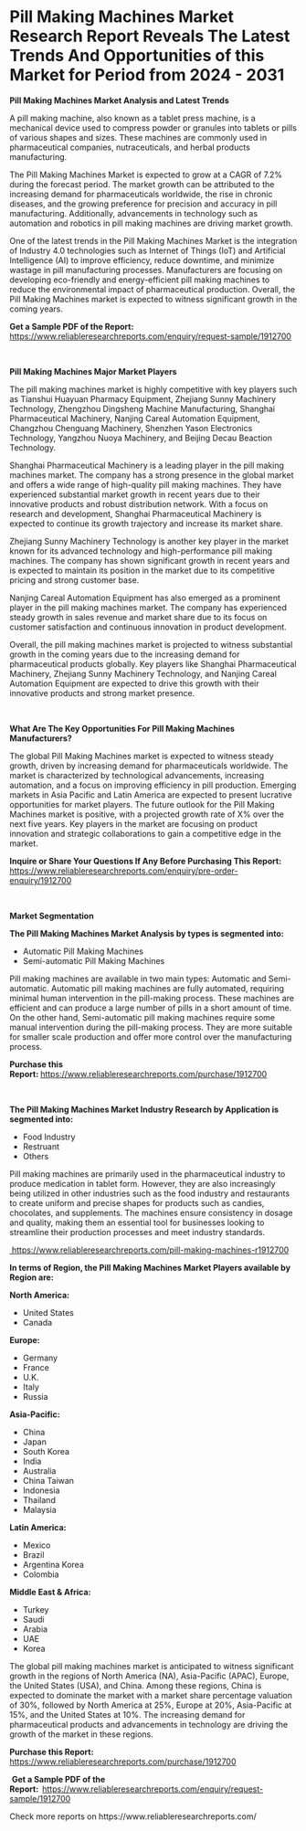 <p><h1>Pill Making Machines Market Research Report Reveals The Latest Trends And Opportunities of this Market for Period from 2024 - 2031</h1></p><p><strong>Pill Making Machines Market Analysis and Latest Trends</strong></p>
<p><p>A pill making machine, also known as a tablet press machine, is a mechanical device used to compress powder or granules into tablets or pills of various shapes and sizes. These machines are commonly used in pharmaceutical companies, nutraceuticals, and herbal products manufacturing.</p><p>The Pill Making Machines Market is expected to grow at a CAGR of 7.2% during the forecast period. The market growth can be attributed to the increasing demand for pharmaceuticals worldwide, the rise in chronic diseases, and the growing preference for precision and accuracy in pill manufacturing. Additionally, advancements in technology such as automation and robotics in pill making machines are driving market growth.</p><p>One of the latest trends in the Pill Making Machines Market is the integration of Industry 4.0 technologies such as Internet of Things (IoT) and Artificial Intelligence (AI) to improve efficiency, reduce downtime, and minimize wastage in pill manufacturing processes. Manufacturers are focusing on developing eco-friendly and energy-efficient pill making machines to reduce the environmental impact of pharmaceutical production. Overall, the Pill Making Machines market is expected to witness significant growth in the coming years.</p></p>
<p><strong>Get a Sample PDF of the Report:&nbsp;</strong> <a href="https://www.reliableresearchreports.com/enquiry/request-sample/1912700">https://www.reliableresearchreports.com/enquiry/request-sample/1912700</a></p>
<p>&nbsp;</p>
<p><strong>Pill Making Machines Major Market Players</strong></p>
<p><p>The pill making machines market is highly competitive with key players such as Tianshui Huayuan Pharmacy Equipment, Zhejiang Sunny Machinery Technology, Zhengzhou Dingsheng Machine Manufacturing, Shanghai Pharmaceutical Machinery, Nanjing Careal Automation Equipment, Changzhou Chenguang Machinery, Shenzhen Yason Electronics Technology, Yangzhou Nuoya Machinery, and Beijing Decau Beaction Technology.</p><p>Shanghai Pharmaceutical Machinery is a leading player in the pill making machines market. The company has a strong presence in the global market and offers a wide range of high-quality pill making machines. They have experienced substantial market growth in recent years due to their innovative products and robust distribution network. With a focus on research and development, Shanghai Pharmaceutical Machinery is expected to continue its growth trajectory and increase its market share.</p><p>Zhejiang Sunny Machinery Technology is another key player in the market known for its advanced technology and high-performance pill making machines. The company has shown significant growth in recent years and is expected to maintain its position in the market due to its competitive pricing and strong customer base.</p><p>Nanjing Careal Automation Equipment has also emerged as a prominent player in the pill making machines market. The company has experienced steady growth in sales revenue and market share due to its focus on customer satisfaction and continuous innovation in product development.</p><p>Overall, the pill making machines market is projected to witness substantial growth in the coming years due to the increasing demand for pharmaceutical products globally. Key players like Shanghai Pharmaceutical Machinery, Zhejiang Sunny Machinery Technology, and Nanjing Careal Automation Equipment are expected to drive this growth with their innovative products and strong market presence.</p></p>
<p>&nbsp;</p>
<p><strong>What Are The Key Opportunities For Pill Making Machines Manufacturers?</strong></p>
<p><p>The global Pill Making Machines market is expected to witness steady growth, driven by increasing demand for pharmaceuticals worldwide. The market is characterized by technological advancements, increasing automation, and a focus on improving efficiency in pill production. Emerging markets in Asia Pacific and Latin America are expected to present lucrative opportunities for market players. The future outlook for the Pill Making Machines market is positive, with a projected growth rate of X% over the next five years. Key players in the market are focusing on product innovation and strategic collaborations to gain a competitive edge in the market.</p></p>
<p><strong>Inquire or Share Your Questions If Any Before Purchasing This Report:</strong> <a href="https://www.reliableresearchreports.com/enquiry/pre-order-enquiry/1912700">https://www.reliableresearchreports.com/enquiry/pre-order-enquiry/1912700</a></p>
<p>&nbsp;</p>
<p><strong>Market Segmentation</strong></p>
<p><strong>The Pill Making Machines Market Analysis by types is segmented into:</strong></p>
<p><ul><li>Automatic Pill Making Machines</li><li>Semi-automatic Pill Making Machines</li></ul></p>
<p><p>Pill making machines are available in two main types: Automatic and Semi-automatic. Automatic pill making machines are fully automated, requiring minimal human intervention in the pill-making process. These machines are efficient and can produce a large number of pills in a short amount of time. On the other hand, Semi-automatic pill making machines require some manual intervention during the pill-making process. They are more suitable for smaller scale production and offer more control over the manufacturing process.</p></p>
<p><strong>Purchase this Report:&nbsp;</strong><a href="https://www.reliableresearchreports.com/purchase/1912700">https://www.reliableresearchreports.com/purchase/1912700</a></p>
<p>&nbsp;</p>
<p><strong>The Pill Making Machines Market Industry Research by Application is segmented into:</strong></p>
<p><ul><li>Food Industry</li><li>Restruant</li><li>Others</li></ul></p>
<p><p>Pill making machines are primarily used in the pharmaceutical industry to produce medication in tablet form. However, they are also increasingly being utilized in other industries such as the food industry and restaurants to create uniform and precise shapes for products such as candies, chocolates, and supplements. The machines ensure consistency in dosage and quality, making them an essential tool for businesses looking to streamline their production processes and meet industry standards.</p></p>
<p><a href="https://www.reliableresearchreports.com/pill-making-machines-r1912700">&nbsp;https://www.reliableresearchreports.com/pill-making-machines-r1912700</a></p>
<p><strong>In terms of Region, the Pill Making Machines Market Players available by Region are:</strong></p>
<p>
    <p> <strong> North America: </strong>
        <ul>
            <li>United States</li>
            <li>Canada</li>
        </ul>
        </p> 
    <p> <strong> Europe: </strong>
        <ul>
            <li>Germany</li>
            <li>France</li>
            <li>U.K.</li>
            <li>Italy</li>
            <li>Russia</li>
        </ul>
        </p> 
    <p> <strong> Asia-Pacific: </strong>
        <ul>
            <li>China</li>
            <li>Japan</li>
            <li>South Korea</li>
            <li>India</li>
            <li>Australia</li>
            <li>China Taiwan</li>
            <li>Indonesia</li>
            <li>Thailand</li>
            <li>Malaysia</li>
        </ul>
        </p> 
    <p> <strong> Latin America: </strong>
        <ul>
            <li>Mexico</li>
            <li>Brazil</li>
            <li>Argentina Korea</li>
            <li>Colombia</li>
        </ul>
        </p> 
    <p> <strong> Middle East & Africa: </strong>
        <ul>
            <li>Turkey</li>
            <li>Saudi</li>
            <li>Arabia</li>
            <li>UAE</li>
            <li>Korea</li>
        </ul>
    </p>
    </p>
<p><p>The global pill making machines market is anticipated to witness significant growth in the regions of North America (NA), Asia-Pacific (APAC), Europe, the United States (USA), and China. Among these regions, China is expected to dominate the market with a market share percentage valuation of 30%, followed by North America at 25%, Europe at 20%, Asia-Pacific at 15%, and the United States at 10%. The increasing demand for pharmaceutical products and advancements in technology are driving the growth of the market in these regions.</p></p>
<p><strong>Purchase this Report: </strong><a href="https://www.reliableresearchreports.com/purchase/1912700">https://www.reliableresearchreports.com/purchase/1912700</a></p>
<p>&nbsp;<strong>Get a Sample PDF of the Report:&nbsp;&nbsp;</strong><a href="https://www.reliableresearchreports.com/enquiry/request-sample/1912700">https://www.reliableresearchreports.com/enquiry/request-sample/1912700</a></p>
<p><strong></strong></p>
<p>Check more reports on https://www.reliableresearchreports.com/</p>